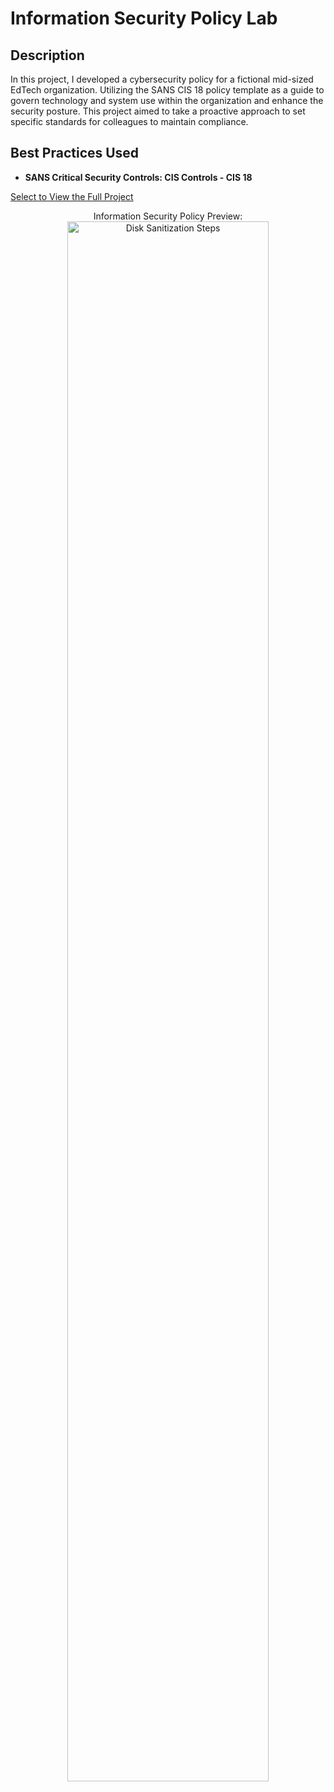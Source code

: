 <h1>Information Security Policy Lab</h1>

<h2>Description</h2>
In this project, I developed a cybersecurity policy for a fictional mid-sized EdTech organization. Utilizing the SANS CIS 18 policy template as a guide to govern technology and system use within the organization and enhance the security posture. This project aimed to take a proactive approach to set specific standards for colleagues to maintain compliance.
<br />


<h2>Best Practices Used</h2>

- <b>SANS Critical Security Controls: CIS Controls - CIS 18 </b> 

[Select to View the Full Project](https://1drv.ms/b/s!AtUVmsXWeDsHiiwlA8T5f_Nals_C?e=YOWrRU)
<p align="center">
Information Security Policy Preview: <br/>
<img src="https://i.imgur.com/ExjZhPt.png" height="80%" width="80%" alt="Disk Sanitization Steps"/>
<br />
<br />

